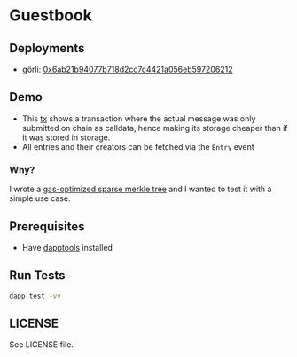 # Guestbook

## Deployments

- görli: [0x6ab21b94077b718d2cc7c4421a056eb597206212](https://goerli.etherscan.io/address/0x6ab21b94077b718d2cc7c4421a056eb597206212)

## Demo

- This
  [tx](https://goerli.etherscan.io/tx/0xc920c632991b40c9dd954a4eb15437648441e7160157e10c0cb5a55d1e4006d9)
  shows a transaction where the actual message was only submitted on chain as
  calldata, hence making its storage cheaper than if it was stored in storage.
- All entries and their creators can be fetched via the `Entry` event

### Why?

I wrote a [gas-optimized sparse merkle
tree](https://github.com/rugpullindex/indexed-sparse-merkle-tree) and I wanted
to test it with a simple use case.

## Prerequisites

- Have [dapptools](https://github.com/dapphub/dapptools#installation) installed

## Run Tests

```bash
dapp test -vv
```

## LICENSE

See LICENSE file.
